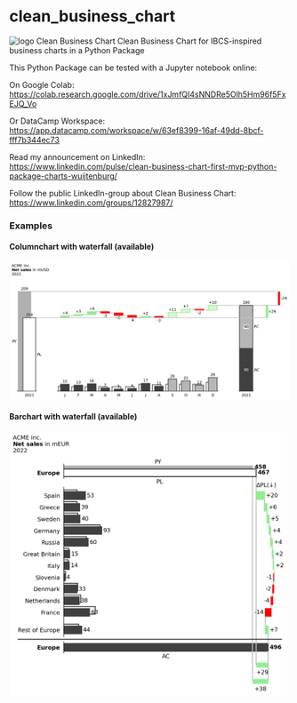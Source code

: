 # clean_business_chart
<img src="https://repository-images.githubusercontent.com/604827875/591c468b-f5b0-4240-8931-a305fbec0357" alt="logo Clean Business Chart" width="450"/>
Clean Business Chart for IBCS-inspired business charts in a Python Package

This Python Package can be tested with a Jupyter notebook online:

On Google Colab: https://colab.research.google.com/drive/1xJmfQI4sNNDRe5Olh5Hm96f5FxEJQ_Vo

Or DataCamp Workspace: https://app.datacamp.com/workspace/w/63ef8399-16af-49dd-8bcf-fff7b344ec73


Read my announcement on LinkedIn:
https://www.linkedin.com/pulse/clean-business-chart-first-mvp-python-package-charts-wuijtenburg/


Follow the public LinkedIn-group about Clean Business Chart:
https://www.linkedin.com/groups/12827987/

### Examples
#### Columnchart with waterfall (available)
<img src="test_charts/columnchart_001.png" alt="columnchart example" width="750"/>

#### Barchart with waterfall (available)
<img src="test_charts/barchart_001.png" alt="barchart example" width="500"/>

